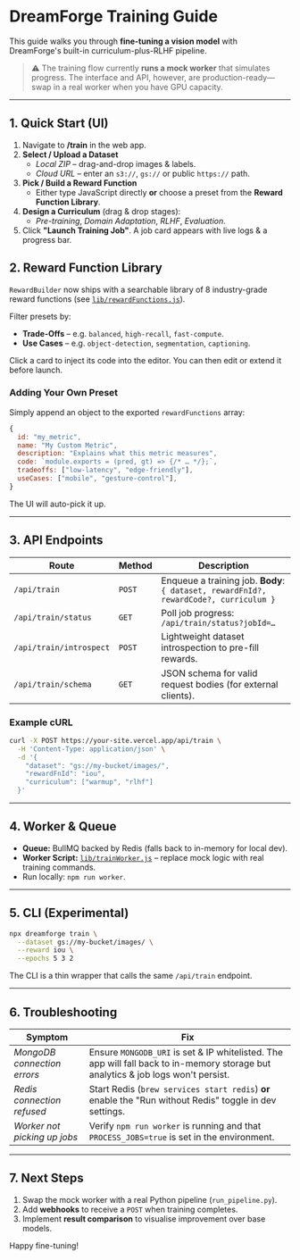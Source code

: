 # DreamForge Training Guide

This guide walks you through **fine-tuning a vision model** with DreamForge's built-in curriculum-plus-RLHF pipeline.

> ⚠️  The training flow currently **runs a mock worker** that simulates progress.  The interface and API, however, are production-ready—swap in a real worker when you have GPU capacity.

---

## 1. Quick Start (UI)

1. Navigate to **/train** in the web app.
2. **Select / Upload a Dataset**
   - *Local ZIP* – drag-and-drop images & labels.
   - *Cloud URL* – enter an `s3://`, `gs://` or public `https://` path.
3. **Pick / Build a Reward Function**
   - Either type JavaScript directly **or** choose a preset from the **Reward Function Library**.
4. **Design a Curriculum** (drag & drop stages):
   - *Pre-training*, *Domain Adaptation*, *RLHF*, *Evaluation*.
5. Click **"Launch Training Job"**.  A job card appears with live logs & a progress bar.

## 2. Reward Function Library

`RewardBuilder` now ships with a searchable library of 8 industry-grade reward functions (see [`lib/rewardFunctions.js`](./lib/rewardFunctions.js)).

Filter presets by:

* **Trade-Offs** – e.g. `balanced`, `high-recall`, `fast-compute`.
* **Use Cases** – e.g. `object-detection`, `segmentation`, `captioning`.

Click a card to inject its code into the editor.  You can then edit or extend it before launch.

### Adding Your Own Preset

Simply append an object to the exported `rewardFunctions` array:

```js
{
  id: "my_metric",
  name: "My Custom Metric",
  description: "Explains what this metric measures",
  code: `module.exports = (pred, gt) => {/* … */};`,
  tradeoffs: ["low-latency", "edge-friendly"],
  useCases: ["mobile", "gesture-control"],
}
```

The UI will auto-pick it up.

---

## 3. API Endpoints

| Route | Method | Description |
| ----- | ------ | ----------- |
| `/api/train` | `POST` | Enqueue a training job. **Body**: `{ dataset, rewardFnId?, rewardCode?, curriculum }` |
| `/api/train/status` | `GET` | Poll job progress: `/api/train/status?jobId=…` |
| `/api/train/introspect` | `POST` | Lightweight dataset introspection to pre-fill rewards. |
| `/api/train/schema` | `GET` | JSON schema for valid request bodies (for external clients). |

### Example cURL

```bash
curl -X POST https://your-site.vercel.app/api/train \
  -H 'Content-Type: application/json' \
  -d '{
    "dataset": "gs://my-bucket/images/",
    "rewardFnId": "iou",
    "curriculum": ["warmup", "rlhf"]
  }'
```

---

## 4. Worker & Queue

* **Queue:** BullMQ backed by Redis (falls back to in-memory for local dev).
* **Worker Script:** [`lib/trainWorker.js`](./lib/trainWorker.js) – replace mock logic with real training commands.
* Run locally: `npm run worker`.

---

## 5. CLI (Experimental)

```bash
npx dreamforge train \
  --dataset gs://my-bucket/images/ \
  --reward iou \
  --epochs 5 3 2
```

The CLI is a thin wrapper that calls the same `/api/train` endpoint.

---

## 6. Troubleshooting

| Symptom | Fix |
|---------|-----|
| *MongoDB connection errors* | Ensure `MONGODB_URI` is set & IP whitelisted.  The app will fall back to in-memory storage but analytics & job logs won't persist. |
| *Redis connection refused* | Start Redis (`brew services start redis`) **or** enable the "Run without Redis" toggle in dev settings. |
| *Worker not picking up jobs* | Verify `npm run worker` is running and that `PROCESS_JOBS=true` is set in the environment. |

---

## 7. Next Steps

1. Swap the mock worker with a real Python pipeline (`run_pipeline.py`).
2. Add **webhooks** to receive a `POST` when training completes.
3. Implement **result comparison** to visualise improvement over base models.

Happy fine-tuning! 
